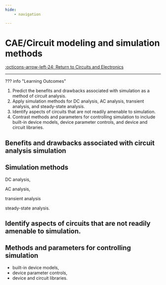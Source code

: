 ```yaml
---
hide:
    - navigation 

---
```


# CAE/Circuit modeling and simulation methods

[:octicons-arrow-left-24: Return to Circuits and Electronics](/Knowledge-Notebook/Circuits-Electronics/)

---

??? info "Learning Outcomes"

1. Predict the benefits and drawbacks associated with simulation as a method of circuit analysis.
2. Apply simulation methods for DC analysis, AC analysis, transient analysis, and steady-state analysis.
3. Identify aspects of circuits that are not readily amenable to simulation.
4. Contrast methods and parameters for controlling simulation to include built-in device models, device parameter controls, and device and circuit libraries.

## Benefits and drawbacks associated with circuit analysis simulation

## Simulation methods 

DC analysis, 

AC analysis, 

transient analysis

steady-state analysis.

## Identify aspects of circuits that are not readily amenable to simulation.

## Methods and parameters for controlling simulation 

- built-in device models, 
- device parameter controls,  
- device and circuit libraries.